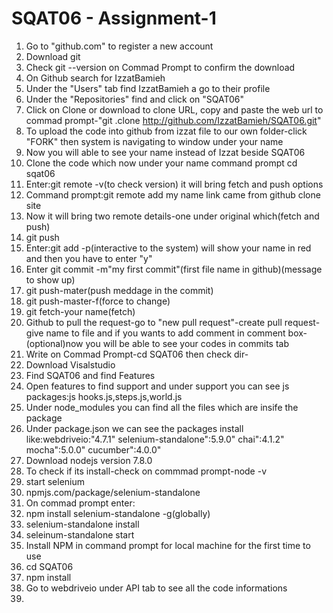 # SQAT06 - Assignment-1
1. Go to "github.com" to register a new account
2. Download git
3. Check git --version on Commad Prompt to confirm the download 
4. On Github search for IzzatBamieh
5. Under the "Users" tab find IzzatBamieh a go to their profile
5. Under the "Repositories" find and click on "SQAT06" 
6. Click on Clone or download to clone URL, copy and paste the web url to commad prompt-"git .clone http://github.com/IzzatBamieh/SQAT06.git"
7. To upload the code into github from izzat file to our own folder-click "FORK" then system is navigating to window under your name
8. Now you will able to see your name instead of Izzat beside SQAT06
9. Clone the code which now under your name
command prompt cd sqat06
10. Enter:git remote -v(to check version)
it will bring fetch and push options
11. Command prompt:git remote add my name link came from github clone site
12. Now it will bring two remote details-one under original which(fetch and push)
13. git push
14. Enter:git add -p(interactive to the system)
will show your name in red and then you have to enter "y"
15. Enter git commit -m"my first commit"(first file name in github)(message to show up)
16. git push-mater(push meddage in the commit)
17. git push-master-f(force to change)
18. git fetch-your name(fetch)
19. Github to pull the request-go to "new pull request"-create pull request-give name to file and if you wants to add comment in comment box-(optional)now you will be able to see your codes in commits tab
19. Write on Commad Prompt-cd SQAT06 then check dir-
20. Download Visalstudio
21. Find SQAT06 and find Features
22. Open features to find support and under support you can see js packages:js hooks.js,steps.js,world.js
23. Under node_modules you can find all the files which are insife the package
24. Under package.json we can see the packages install like:webdriveio:"4.7.1"
selenium-standalone":5.9.0"
chai":4.1.2"
mocha":5.0.0"
cucumber":4.0.0"
25. Download nodejs version 7.8.0
26. To check if its install-check on commmad prompt-node -v
27. start selenium
28. npmjs.com/package/selenium-standalone
29. On commad prompt enter:
30. npm install selenium-standalone -g(globally)
31. selenium-standalone install
32. seleinum-standalone start
33. Install NPM in command prompt for local machine for the first time to use
34. cd SQAT06
35. npm install
36. Go to webdriveio under API tab to see all the code informations
37. 








